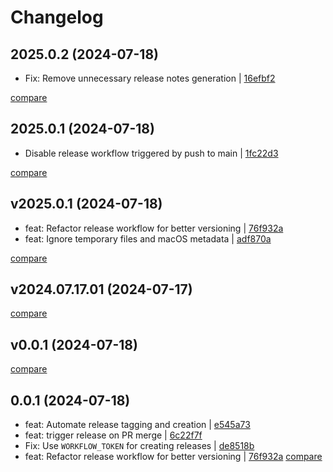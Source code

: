 # Changelog

## 2025.0.2 (2024-07-18)

* Fix: Remove unnecessary release notes generation | [16efbf2](https://github.com/RedAtman/github_workflow/commit/16efbf28c8859e591bb26fe6222f12520d91a140)

[compare](https://github.com/RedAtman/github_workflow/compare/2025.0.1...2025.0.2)

## 2025.0.1 (2024-07-18)

* Disable release workflow triggered by push to main | [1fc22d3](https://github.com/RedAtman/github_workflow/commit/1fc22d3ed525bbf75544e6af243d326c56ff5cd6)

[compare](https://github.com/RedAtman/github_workflow/compare/v2025.0.1...2025.0.1)

## v2025.0.1 (2024-07-18)

* feat: Refactor release workflow for better versioning | [76f932a](https://github.com/RedAtman/github_workflow/commit/76f932a3e004443d63d6c0505ad1f89e7ad573d0)
* feat: Ignore temporary files and macOS metadata | [adf870a](https://github.com/RedAtman/github_workflow/commit/adf870a32ffcd5769fcb75b977505e3becb271b0)

[compare](https://github.com/RedAtman/github_workflow/compare/v2024.07.17.01...v2025.0.1)

## v2024.07.17.01 (2024-07-17)

[compare](https://github.com/RedAtman/github_workflow/compare/v0.0.1...v2024.07.17.01)

## v0.0.1 (2024-07-18)

[compare](https://github.com/RedAtman/github_workflow/compare/0.0.1...v0.0.1)

## 0.0.1 (2024-07-18)

* feat: Automate release tagging and creation | [e545a73](https://github.com/RedAtman/github_workflow/commit/e545a73647910cdbbd2e9920a3e55b2c1939f3f7)
* feat: trigger release on PR merge | [6c22f7f](https://github.com/RedAtman/github_workflow/commit/6c22f7f029091d422ee689cfd9b27807eba04476)
* Fix: Use `WORKFLOW_TOKEN` for creating releases | [de8518b](https://github.com/RedAtman/github_workflow/commit/de8518beb338281fe2e46de74cebb1006a152715)
* feat: Refactor release workflow for better versioning | [76f932a](https://github.com/RedAtman/github_workflow/commit/76f932a3e004443d63d6c0505ad1f89e7ad573d0)
[compare](https://github.com/RedAtman/github_workflow/compare/85dff033671929d91d96d5362fbc22602bfc1435...c03103d5af21b871920dfdecf2d2a074e9e449bd)
